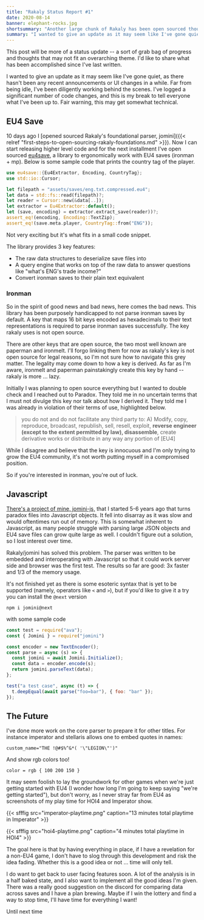```yaml
---
title: "Rakaly Status Report #1"
date: 2020-08-14
banner: elephant-rocks.jpg
shortsummary: "Another large chunk of Rakaly has been open sourced though with a legal caveat. A Javascript library appears and the parser can now accept imperator data"
summary: "I wanted to give an update as it may seem like I've gone quiet, as there hasn't been any recent announcements or UI changes in awhile. Far from being idle, I've been diligently working behind the scenes. I've logged a significant number of code changes, and this is my break to tell everyone what I've been up to. Another large chunk of Rakaly has been open sourced though with a legal caveat, a Javascript library appears, and the rakaly parser can now accept data from more recent titles like imperator"
---
```


This post will be more of a status update -- a sort of grab bag of progress and thoughts that may not fit an overarching theme. I'd like to share what has been accomplished since I've last written.

I wanted to give an update as it may seem like I've gone quiet, as there hasn't been any recent announcements or UI changes in a while. Far from being idle, I've been diligently working behind the scenes. I've logged a significant number of code changes, and this is my break to tell everyone what I've been up to. Fair warning, this may get somewhat technical.

## EU4 Save

10 days ago I [opened sourced Rakaly's foundational parser, jomini]({{< relref "first-steps-to-open-sourcing-rakaly-foundations.md" >}}). Now I can start releasing higher level code and for the next installment I've open sourced [eu4save](https://github.com/rakaly/eu4save), a library to ergonomically work with EU4 saves (ironman + mp). Below is some sample code that prints the country tag of the player.

```rust
use eu4save::{Eu4Extractor, Encoding, CountryTag};
use std::io::Cursor;

let filepath = "assets/saves/eng.txt.compressed.eu4";
let data = std::fs::read(filepath)?;
let reader = Cursor::new(&data[..]);
let extractor = Eu4Extractor::default();
let (save, encoding) = extractor.extract_save(reader))?;
assert_eq!(encoding, Encoding::TextZip);
assert_eq!(save.meta.player, CountryTag::from("ENG"));
```

Not very exciting but it's what fits in a small code snippet.

The library provides 3 key features:

- The raw data structures to deserialize save files into
- A query engine that works on top of the raw data to answer questions like "what's ENG's trade income?"
- Convert ironman saves to their plain text equivalent

### Ironman

So in the spirit of good news and bad news, here comes the bad news. This library has been purposely handicapped to not parse ironman saves by default. A key that maps 16 bit keys encoded as hexadecimals to their text representations is required to parse ironman saves successfully. The key rakaly uses is not open source.

There are other keys that are open source, the two most well known are paperman and ironmelt. I'll forgo linking them for now as rakaly's key is not open source for legal reasons, so I'm not sure how to navigate this grey matter. The legality may come down to how a key is derived. As far as I'm aware, ironmelt and paperman painstakingly create this key by hand -- rakaly is more ... lazy.

Initially I was planning to open source everything but I wanted to double check and I reached out to Paradox. They told me in no uncertain terms that I must not divulge this key nor talk about how I derived it. They told me I was already in violation of their terms of use, highlighted below.

> you do not and do not facilitate any third party to: A) Modify, copy,
> reproduce, broadcast, republish, sell, resell, exploit, **reverse engineer
> (except to the extent permitted by law), disassemble**, create derivative works
> or distribute in any way any portion of [EU4]

While I disagree and believe that the key is innocuous and I'm only trying to grow the EU4 community, it's not worth putting myself in a compromised position.

So if you're interested in ironman, you're out of luck.

## Javascript

[There's a project of mine, jomini-js,](https://github.com/nickbabcock/jomini) that I started 5-6 years ago that turns paradox files into Javascript objects. It fell into disarray as it was slow and would oftentimes run out of memory. This is somewhat inherent to Javascript, as many people struggle with parsing large JSON objects and EU4 save files can grow quite large as well. I couldn't figure out a solution, so I lost interest over time.

Rakaly/jomini has solved this problem. The parser was written to be embedded and interoperating with Javascript so that it could work server side and browser was the first test. The results so far are good: 3x faster and 1/3 of the memory usage.

It's not finished yet as there is some esoteric syntax that is yet to be supported (namely, operators like `<` and `>`), but if you'd like to give it a try you can install the `@next` version

```plain
npm i jomini@next
```

with some sample code

```js
const test = require("ava");
const { Jomini } = require("jomini")

const encoder = new TextEncoder();
const parse = async (s) => {
  const jomini = await Jomini.Initialize();
  const data = encoder.encode(s);
  return jomini.parseText(data);
};

test("a test case", async (t) => {
  t.deepEqual(await parse("foo=bar"), { foo: "bar" });
});
```

## The Future

I've done more work on the core parser to prepare it for other titles. For instance imperator and stellaris allows one to embed quotes in names:

```plain
custom_name="THE !@#$%^&*( '\"LEGION\"')"
```

And show rgb colors too!

```plain
color = rgb { 100 200 150 }
```

It may seem foolish to lay the groundwork for other games when we're just getting started with EU4 (I wonder how long I'm going to keep saying "we're getting started"), but don't worry, as I never stray far from EU4 as screenshots of my play time for HOI4 and Imperator show.

{{< sfffig src="imperator-playtime.png" caption="13 minutes total playtime in Imperator" >}}

{{< sfffig src="hoi4-playtime.png" caption="4 minutes total playtime in HOI4" >}}

The goal here is that by having everything in place, if I have a revelation for a non-EU4 game, I don't have to slog through this development and risk the idea fading. Whether this is a good idea or not ... time will only tell.

I do want to get back to user facing features soon. A lot of the analysis is in a half baked state, and I also want to implement all the good ideas I'm given. There was a really good suggestion on the discord for comparing data across saves and I have a plan brewing. Maybe if I win the lottery and find a way to stop time, I'll have time for everything I want!

Until next time
